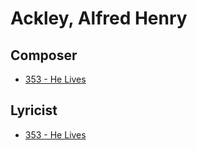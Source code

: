 # Ackley, Alfred Henry

## Composer

- [353 - He Lives](/hymns/353.md)

## Lyricist

- [353 - He Lives](/hymns/353.md)

